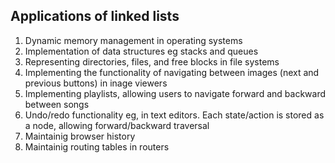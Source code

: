 ## Applications of linked lists
1. Dynamic memory management in operating systems
2. Implementation of data structures eg stacks and queues
3. Representing directories, files, and free blocks in file systems
4. Implementing the functionality of navigating between images (next and previous buttons)
   in inage viewers
5. Implementing playlists, allowing users to navigate forward and backward between songs
6. Undo/redo functionality eg, in text editors. Each state/action is stored as a node, allowing
   forward/backward traversal
7. Maintainig browser history
8. Maintainig routing tables in routers
